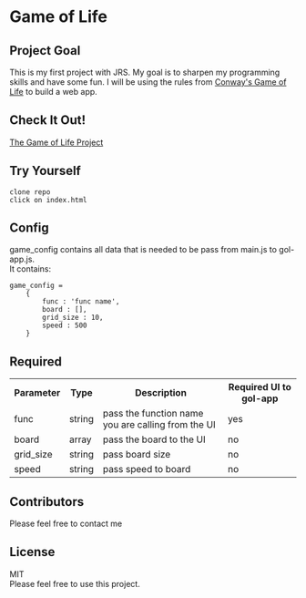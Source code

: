 # Game of Life

## Project Goal
This is my first project with JRS.  My goal is to sharpen my programming skills and have some fun.  I will be using the rules from <a href="https://en.wikipedia.org/wiki/Conway%27s_Game_of_Life">Conway's Game of Life</a> to build a web app.

## Check It Out!
<a href="http://peteplays.github.io/index.html">The Game of Life Project</a>

## Try Yourself
```
clone repo
click on index.html
```

## Config
game_config contains all data that is needed to be pass from main.js to gol-app.js.<br>
It contains:<br>
```
game_config = 
	{
		func : 'func name',
		board : [],
		grid_size : 10,
		speed : 500
	}
```		

## Required
<table>
	<tr>
		<th>Parameter</th>
		<th>Type</th>
		<th>Description</th>
		<th>Required UI to gol-app</th>
	</tr>
	<tr>
		<td>func</td>
		<td>string</td>
		<td>pass the function name you are calling from the UI</td>
		<td>yes</td>
	</tr>
	<tr>
		<td>board</td>
		<td>array</td>
		<td>pass the board to the UI</td>
		<td>no</td>
	</tr>
	<tr>
		<td>grid_size</td>
		<td>string</td>
		<td>pass board size</td>
		<td>no</td>
	</tr>
	<tr>
		<td>speed</td>
		<td>string</td>
		<td>pass speed to board</td>
		<td>no</td>
	</tr>
</table>

## Contributors
Please feel free to contact me

## License
MIT<br>
Please feel free to use this project.
